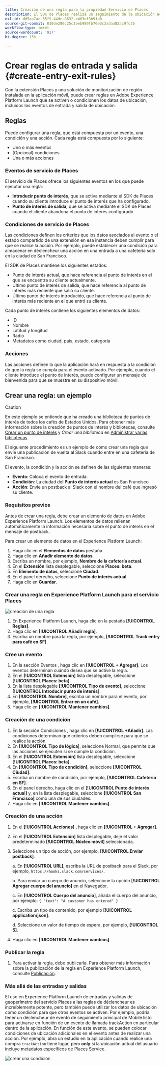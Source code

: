 ```yaml
---
title: Creación de una regla para la propiedad Servicio de Places
description: El SDK de Places realiza un seguimiento de la ubicación actual, supervisa los puntos de interés configurados en torno a la ubicación actual y rastrea los eventos de entrada y salida para estos puntos de interés.
exl-id: dd5aa7ac-55f9-44dc-8632-e483ef3b91a0
source-git-commit: 010de286c25c1eeb989fb76e3c2adaa82ac9fd35
workflow-type: tm+mt
source-wordcount: '927'
ht-degree: 15%

---
```


# Crear reglas de entrada y salida {#create-entry-exit-rules}

Con la extensión Places y una solución de monitorización de región instalada en la aplicación móvil, puede crear reglas en Adobe Experience Platform Launch que se activen o condicionen los datos de ubicación, incluidos los eventos de entrada y salida de ubicación.

## Reglas

Puede configurar una regla, que está compuesta por un evento, una condición y una acción. Cada regla está compuesta por lo siguiente:

* Uno o más eventos
* (Opcional) condiciones
* Una o más acciones

### Eventos de servicio de Places

El servicio de Places ofrece los siguientes eventos en los que puede ejecutar una regla:

* **Introducir punto de interés**, que se activa mediante el SDK de Places cuando su cliente introduce el punto de interés que ha configurado.
* **Punto de interés de salida**, que se activa mediante el SDK de Places cuando el cliente abandona el punto de interés configurado.

### Condiciones de servicio de Places

Las condiciones definen los criterios que los datos asociados al evento o el estado compartido de una extensión en esa instancia deben cumplir para que se realice la acción. Por ejemplo, puede establecer una condición para almacenar en déclencheur una acción en una entrada a una cafetería solo en la ciudad de San Francisco.

El SDK de Places mantiene los siguientes estados:

* Punto de interés actual, que hace referencia al punto de interés en el que se encuentra su cliente actualmente.
* Último punto de interés de salida, que hace referencia al punto de interés más reciente que salió su cliente.
* Último punto de interés introducido, que hace referencia al punto de interés más reciente en el que entró su cliente.

Cada punto de interés contiene los siguientes elementos de datos:

* ID
* Nombre
* Latitud y longitud
* Radio
* Metadatos como ciudad, país, estado, categoría

### Acciones

Las acciones definen lo que la aplicación hará en respuesta a la condición de que la regla se cumpla para el evento activado. Por ejemplo, cuando el cliente introduce el punto de interés, puede configurar un mensaje de bienvenida para que se muestre en su dispositivo móvil.

## Crear una regla: un ejemplo

>[!CAUTION]
>
>En este ejemplo se entiende que ha creado una biblioteca de puntos de interés de todos los cafés de Estados Unidos. Para obtener más información sobre la creación de puntos de interés y bibliotecas, consulte [Crear un punto de interés](/help/poi-mgmt-ui/create-a-poi-ui.md) y *Crear una biblioteca* en [Administrar varias bibliotecas](https://docs.adobe.com/content/help/en/places/using/poi-mgmt-ui/manage-libraries-in-the-places-ui.html).

El siguiente procedimiento es un ejemplo de cómo crear una regla que envíe una publicación de vuelta al Slack cuando entre en una cafetería de San Francisco.

El evento, la condición y la acción se definen de las siguientes maneras:

* **Evento**: Coloca el evento de entrada.
* **Condición**: La ciudad del **Punto de interés actual** es San Francisco
* **Acción**: Envíe un postback al Slack con el nombre del café que ingresó su cliente.

### Requisitos previos

Antes de crear una regla, debe crear un elemento de datos en Adobe Experience Platform Launch. Los elementos de datos rellenan automáticamente la información necesaria sobre el punto de interés en el mensaje de postback.

Para crear un elemento de datos en el Experience Platform Launch:

1. Haga clic en el **Elementos de datos** pestaña .
1. Haga clic en **Añadir elemento de datos**.
1. Escriba un nombre, por ejemplo, **Nombre de la cafetería actual**.
1. En el **Extensión** lista desplegable, seleccione **Places: beta**.
1. En **Elemento de datos**, seleccione **Ciudad**.
1. En el panel derecho, seleccione **Punto de interés actual**.
1. Haga clic en **Guardar**.

### Crear una regla en Experience Platform Launch para el servicio Places

![creación de una regla](/help/assets/placesrule.png)

1. En Experience Platform Launch, haga clic en la pestaña **[!UICONTROL Reglas]**.
1. Haga clic en **[!UICONTROL Añadir regla]**.
1. Escriba un nombre para la regla, por ejemplo, **[!UICONTROL Track entry para café en SF]**.

### Cree un evento

1. En la sección Eventos , haga clic en **[!UICONTROL + Agregar]**. Los eventos determinan cuándo desea que se active la regla.
1. En el **[!UICONTROL Extensión]** lista desplegable, seleccione **[!UICONTROL Places: beta]**.
1. En la lista desplegable **[!UICONTROL Tipo de evento]**, seleccione **[!UICONTROL Introducir punto de interés]**.
1. En **[!UICONTROL Nombre]**, escriba un nombre para el evento, por ejemplo, **[!UICONTROL Entrar en un café]**.
1. Haga clic en **[!UICONTROL Mantener cambios]**.

### Creación de una condición

1. En la sección Condiciones , haga clic en **[!UICONTROL +Añadir]**. Las condiciones determinan qué criterios deben cumplirse para que se realice la acción.
1. En **[!UICONTROL Tipo de lógica]**, seleccione Normal, que permite que las acciones se ejecuten si se cumple la condición.
1. En el **[!UICONTROL Extensión]** lista desplegable, seleccione **[!UICONTROL Places: beta]**.
1. En **[!UICONTROL Tipo de condición]**, seleccione **[!UICONTROL Ciudad]**.
1. Escriba un nombre de condición, por ejemplo, **[!UICONTROL Cafetería en SF]**.
1. En el panel derecho, haga clic en el **[!UICONTROL Punto de interés actual]** y, en la lista desplegable, seleccione **[!UICONTROL San Francisco]** como una de sus ciudades.
1. Haga clic en **[!UICONTROL Mantener cambios]**.

### Creación de una acción

1. En el **[!UICONTROL Acciones]** , haga clic en **[!UICONTROL + Agregar]**.
1. En el **[!UICONTROL Extensión]** lista desplegable, deje el valor predeterminado **[!UICONTROL Núcleo móvil]** seleccionada.
1. Seleccione un tipo de acción, por ejemplo, **[!UICONTROL Enviar postback]**.

   a. En **[!UICONTROL URL]**, escriba la URL de postback para el Slack, por ejemplo, `https://hooks.slack.com/services/`.

   b. Para enviar un cuerpo de anuncio, seleccione la opción **[!UICONTROL Agregar cuerpo del anuncio]** en el Navegador.

   c. En **[!UICONTROL Cuerpo del anuncio]**, añada el cuerpo del anuncio, por ejemplo: `{ "text": "A customer has entered" }`

   c. Escriba un tipo de contenido, por ejemplo **[!UICONTROL application/json]**.

   d. Seleccione un valor de tiempo de espera, por ejemplo, **[!UICONTROL 5]**.

1. Haga clic en **[!UICONTROL Mantener cambios]**.

### Publicar la regla

1. Para activar la regla, debe publicarla. Para obtener más información sobre la publicación de la regla en Experience Platform Launch, consulte [Publicación](https://docs.adobe.com/content/help/es-ES/launch/using/reference/publish/overview.html).

### Más allá de las entradas y salidas

El uso en Experience Platform Launch de entradas y salidas de geoperímetro del servicio Places a las reglas de déclencheur es increíblemente potente, pero también puede utilizar los datos de ubicación como condición para que otros eventos se activen. Por ejemplo, podría tener un déclencheur de evento de seguimiento principal de Mobile listo para activarse en función de un evento de llamada trackAction en particular dentro de la aplicación. En función de este evento, se pueden colocar condiciones de ubicación adicionales en el evento antes de realizar una acción. Por ejemplo, abra un estudio en la aplicación cuando realice una compra `trackAction` tiene lugar, pero **only** si la ubicación actual del usuario incluye metadatos específicos de Places Service.

![crear una condición](/help/assets/places-condition.png)
